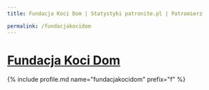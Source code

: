 ```yaml
---
title: Fundacja Koci Dom | Statystyki patronite.pl | Patromierz

permalink: /fundacjakocidom
---
```


# [Fundacja Koci Dom](https://patronite.pl/fundacjakocidom)

{% include profile.md name="fundacjakocidom" prefix="f" %}
